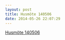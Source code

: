 ```yaml
---
layout: post
title: Husmöte 140506
date: 2014-05-26 22:07:29
---
```


<a href="/assets/2014/05/husmöte-6-maj-2014.doc">Husmöte 140506</a>